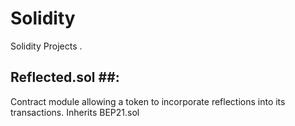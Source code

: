 # Solidity
Solidity Projects
.

## Reflected.sol ##: 

Contract module allowing a token to incorporate reflections into its transactions. 
Inherits BEP21.sol
